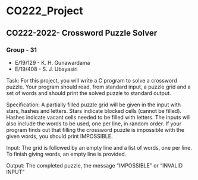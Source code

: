 # CO222_Project

## CO222-2022- Crossword Puzzle Solver 
### Group - 31

* E/19/129 - K. H. Gunawardama 
* E/19/408 - S. J. Ubayasiri 

Task:
For this project, you will write a C program to solve a crossword puzzle. Your program should read, from
standard input, a puzzle grid and a set of words and should print the solved puzzle to standard output.

Specification:
A partially filled puzzle grid will be given in the input with stars, hashes and letters. Stars indicate
blocked cells (cannot be filled). Hashes indicate vacant cells needed to be filled with letters. The inputs
will also include the words to be used, one per line, in random order. If your program finds out that
filling the crossword puzzle is impossible with the given words, you should print IMPOSSIBLE.

Input:
The grid is followed by an empty line and a list of words, one per line. To finish giving words, an empty
line is provided.

Output:
The completed puzzle, the message “IMPOSSIBLE” or “INVALID INPUT”
